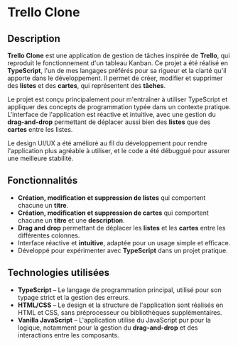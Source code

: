 # Trello Clone

## Description

**Trello Clone** est une application de gestion de tâches inspirée de **Trello**, qui reproduit le fonctionnement d'un tableau Kanban. Ce projet a été réalisé en **TypeScript**, l'un de mes langages préférés pour sa rigueur et la clarté qu'il apporte dans le développement. Il permet de créer, modifier et supprimer des **listes** et des **cartes**, qui représentent des **tâches**.

Le projet est conçu principalement pour m'entraîner à utiliser TypeScript et appliquer des concepts de programmation typée dans un contexte pratique. L'interface de l'application est réactive et intuitive, avec une gestion du **drag-and-drop** permettant de déplacer aussi bien des **listes** que des **cartes** entre les listes.

Le design UI/UX a été amélioré au fil du développement pour rendre l'application plus agréable à utiliser, et le code a été débuggué pour assurer une meilleure stabilité.

## Fonctionnalités

- **Création, modification et suppression de listes** qui comportent chacune un **titre**.
- **Création, modification et suppression de cartes** qui comportent chacune un **titre** et une **description**.
- **Drag and drop** permettant de déplacer les **listes** et les **cartes** entre les différentes colonnes.
- Interface réactive et **intuitive**, adaptée pour un usage simple et efficace.
- Développé pour expérimenter avec **TypeScript** dans un projet pratique.

## Technologies utilisées

- **TypeScript** – Le langage de programmation principal, utilisé pour son typage strict et la gestion des erreurs.
- **HTML/CSS** – Le design et la structure de l'application sont réalisés en HTML et CSS, sans préprocesseur ou bibliothèques supplémentaires.
- **Vanilla JavaScript** – L'application utilise du JavaScript pur pour la logique, notamment pour la gestion du **drag-and-drop** et des interactions entre les composants.
